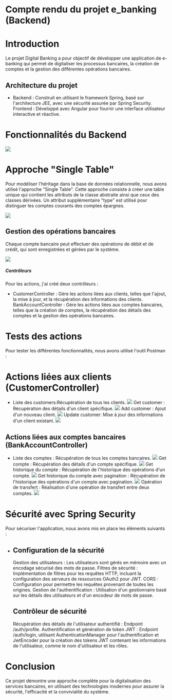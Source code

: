 

<h1>Compte rendu du projet e_banking (Backend)</h1>
      <h1>Introduction</h1>
<p>Le projet Digital Banking a pour objectif de développer une application de e-banking qui permet de digitaliser les processus bancaires, la création de comptes et la gestion des différentes opérations bancaires.</p>
<h2>Architecture du projet</h2>
<ul>
<li>
Backend : Construit en utilisant le framework Spring, basé sur l'architecture JEE, avec une sécurité assurée par Spring Security.
Frontend : Développé avec Angular pour fournir une interface utilisateur interactive et réactive.
</li>
</ul>
<h1>Fonctionnalités du Backend</h1>
<img src="captures/diagrammeClasse.png">
<h1>Approche "Single Table"</h1>
<p>Pour modéliser l'héritage dans la base de données relationnelle, nous avons utilisé l'approche "Single Table". Cette approche consiste à créer une table unique qui contient les attributs de la classe abstraite ainsi que ceux des classes dérivées. Un attribut supplémentaire "type" est utilisé pour distinguer les comptes courants des comptes épargnes.</p>
<img src="captures/img.png">
<h2>Gestion des opérations bancaires</h2>
<p>Chaque compte bancaire peut effectuer des opérations de débit et de crédit, qui sont enregistrées et gérées par le système.</p>
<img src="captures/img_1.png">
<h5>Contrôleurs</h5>
<p>Pour les actions, j'ai créé deux contrôleurs :</p>
<ul>
<li>
CustomerController :
Gère les actions liées aux clients, telles que l'ajout, la mise à jour, et la récupération des informations des clients.
BankAccountController :
Gère les actions liées aux comptes bancaires, telles que la création de comptes, la récupération des détails des comptes et la gestion des opérations bancaires.
</li>
</ul>
<h1>Tests des actions</h1>
<p>Pour tester les différentes fonctionnalités, nous avons utilisé l'outil Postman :</p>
<h1>Actions liées aux clients (CustomerController)</h1>
<ul>
<li>
Liste des customers:Récupération de tous les clients.
<img src="captures/img_2.png">
Get customer  : Récupération des détails d'un client spécifique.
<img src="captures/img_3.png">
Add customer : Ajout d'un nouveau client.
<img src="captures /img_4.png">
Update customer: Mise à jour des informations d'un client existant.
<img src="captures/img_5.png">
</li>
</ul>
<h2>Actions liées aux comptes bancaires (BankAccountController)</h2>
<ul>
<li>
Liste des comptes : Récupération de tous les comptes bancaires.
<img src="captures/img_6.png">
Get compte : Récupération des détails d'un compte spécifique.
<img src="captures/img_7.png">
Get historique du compte : Récupération de l'historique des opérations d'un compte.
<img src="captures/img_8.png">
Get historique du compte avec pagination : Récupération de l'historique des opérations d'un compte avec pagination.
<img src="captures/img_9.png">
Opération de transfert : Réalisation d'une opération de transfert entre deux comptes.
<img src="captures/img_10.png">
</li>
</ul>
<h1>Sécurité avec Spring Security</h1>
<p>Pour sécuriser l'application, nous avons mis en place les éléments suivants :</p>
<ul>
<li>
<h2>Configuration de la sécurité</h2>
Gestion des utilisateurs : Les utilisateurs sont gérés en mémoire avec un encodage sécurisé des mots de passe.
Filtres de sécurité : Implémentation de filtres pour les requêtes HTTP, incluant la configuration des serveurs de ressources OAuth2 pour JWT.
CORS : Configuration pour permettre les requêtes provenant de toutes les origines.
Gestion de l'authentification : Utilisation d'un gestionnaire basé sur les détails des utilisateurs et d'un encodeur de mots de passe.
<h2>Contrôleur de sécurité</h2>
Récupération des détails de l'utilisateur authentifié : Endpoint /auth/profile.
Authentification et génération de token JWT : Endpoint /auth/login, utilisant AuthenticationManager pour l'authentification et JwtEncoder pour la création des tokens JWT contenant les informations de l'utilisateur, comme le nom d'utilisateur et les rôles.
</li>
</ul>
<h1>Conclusion</h1>
<p>Ce projet démontre une approche complète pour la digitalisation des services bancaires, en utilisant des technologies modernes pour assurer la sécurité, l'efficacité et la convivialité du système.</p>






